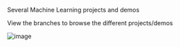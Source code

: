 Several Machine Learning projects and demos

View the branches to browse the different projects/demos

![image](https://github.com/user-attachments/assets/cb9a0490-cae4-4f9d-8574-c51b55474c15)
